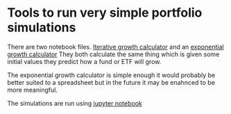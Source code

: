 # Tools to run very simple portfolio simulations

There are two notebook files. 
[Iterative growth calculator](Growth-Calculator--iterative-algorithm.ipynb) 
and an 
[exponential growth calculator](Growth-Calculator--exponention-algorithm.ipynb)
They both calculate the same thing which is given some initial values they 
predict how a fund or ETF will grow. 

The exponential growth calculator is simple
enough it would probably be better suited to a spreadsheet but in the future
it may be enahnced to be more meaningful.

The simulations are run using [jupyter notebook](https://jupyter.org/)

